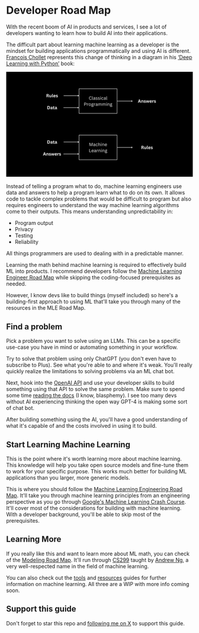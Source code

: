 # Developer Road Map

With the recent boom of AI in products and services, I see a lot of developers wanting to learn how to build AI into their applications.

The difficult part about learning machine learning as a developer is the mindset for building applications programmatically and using AI is different. [Francois Chollet](https://twitter.com/fchollet) represents this change of thinking in a diagram in his [‘Deep Learning with Python’](https://www.manning.com/books/deep-learning-with-python-second-edition?a_aid=keras&a_bid=76564dff) book:

![ml vs programming](../assets/chollet_diagram.png)

Instead of telling a program what to do, machine learning engineers use data and answers to help a program learn what to do on its own. It allows code to tackle complex problems that would be difficult to program but also requires engineers to understand the way machine learning algorithms come to their outputs. This means understanding unpredictability in:

* Program output
* Privacy
* Testing
* Reliability

All things programmers are used to dealing with in a predictable manner.

Learning the math behind machine learning is required to effectively build ML into products. I recommend developers follow the [Machine Learning Engineer Road Map](mle_road_map.md) while skipping the coding-focused prerequisites as needed.

However, I know devs like to build things (myself included) so here's a building-first approach to using ML that'll take you through many of the resources in the MLE Road Map.

## Find a problem

Pick a problem you want to solve using an LLMs. This can be a specific use-case you have in mind or automating something in your workflow.

Try to solve that problem using only ChatGPT (you don't even have to subscribe to Plus). See what you're able to and where it's weak. You'll really quickly realize the limitations to solving problems via an ML chat bot.

Next, hook into the [OpenAI API](https://openai.com/blog/openai-api) and use your developer skills to build something using that API to solve the same problem. Make sure to spend some time [reading the docs](https://platform.openai.com/docs/introduction) (I know, blasphemy). I see too many devs without AI experiencing thinking the open way GPT-4 is making some sort of chat bot.

After building something using the AI, you'll have a good understanding of what it's capable of and the costs involved in using it to build.

## Start Learning Machine Learning

This is the point where it's worth learning more about machine learning. This knowledge will help you take open source models and fine-tune them to work for your specific purpose. This works much better for building ML applications than you larger, more generic models.

This is where you should follow the [Machine Learning Engineering Road Map](mle_road_map.md). It'll take you through machine learning principles from an engineering perspective as you go through [Google's Machine Learning Crash Course](https://developers.google.com/machine-learning/crash-course/framing/video-lecture). It'll cover most of the considerations for building with machine learning. With a developer background, you'll be able to skip most of the prerequisites.

## Learning More

If you really like this and want to learn more about ML math, you can check of the [Modeling Road Map](modeling_road_map.md). It'll run through [CS299](../CS229/cs229.md) taught by [Andrew Ng](https://www.andrewng.org/), a very well-respected name in the field of machine learning.

You can also check out the [tools](../tools.md) and [resources](../resources.md) guides for further information on machine learning. All three are a WIP with more info coming soon.

## Support this guide

Don't forget to star this repo and [following me on X](https://x.com/loganthorneloe) to support this guide.